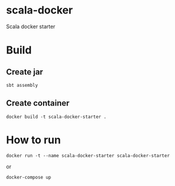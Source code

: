 # scala-docker
Scala docker starter

# Build

## Create jar

```shell script
sbt assembly
```
## Create container
```shell script
docker build -t scala-docker-starter .
```

# How to run

```shell script
docker run -t --name scala-docker-starter scala-docker-starter
```

or 

```shell script
docker-compose up
```
